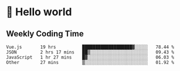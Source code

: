 # 🍻 Hello world

## Weekly Coding Time
<!--START_SECTION:waka-->

```text
Vue.js       19 hrs          ███████████████████▓░░░░░   78.44 %
JSON         2 hrs 17 mins   ██▒░░░░░░░░░░░░░░░░░░░░░░   09.43 %
JavaScript   1 hr 27 mins    █▓░░░░░░░░░░░░░░░░░░░░░░░   06.03 %
Other        27 mins         ▒░░░░░░░░░░░░░░░░░░░░░░░░   01.92 %
```

<!--END_SECTION:waka-->
